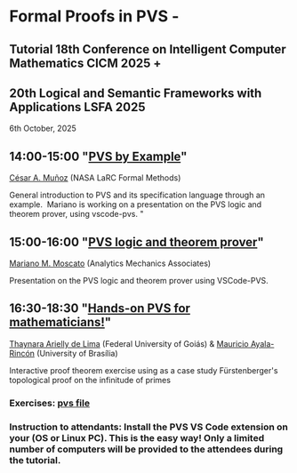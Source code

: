 # Formal Proofs in PVS - 
## Tutorial 18th Conference on Intelligent Computer Mathematics CICM 2025 + 
## 20th Logical and Semantic Frameworks with Applications LSFA 2025

6th October, 2025

## 14:00-15:00  "[PVS by Example](PVSByExample.pdf)" 
[César A. Muñoz](https://shemesh.larc.nasa.gov/people/cam/) (NASA LaRC Formal Methods)

General introduction to PVS and its specification language through an example.   Mariano is working on a presentation on the PVS logic and theorem prover, using vscode-pvs. "
 
## 15:00-16:00 "[PVS logic and theorem prover](PVSLogicAndProver)" 
[Mariano M. Moscato](https://marianomoscato.github.io/) (Analytics Mechanics Associates)

Presentation on the PVS logic and theorem prover using VSCode-PVS.

## 16:30-18:30 "[Hands-on PVS for mathematicians!](hands-onPVSforMath)" 
[Thaynara Arielly de Lima](https://thaynaradelima.github.io) (Federal University of Goiás) & [Mauricio Ayala-Rincón](https://mayalarincon.github.io) (University of Brasília)

Interactive proof theorem exercise using as a case study Fürstenberger's topological proof on the infinitude of primes

### Exercises:  [pvs file]()


### Instruction to attendants: Install the PVS VS Code extension on your (OS or Linux PC). This is the easy way! Only a limited number of computers will be provided to the attendees during the tutorial. 
